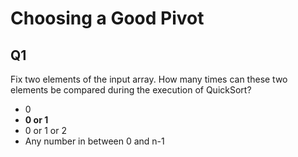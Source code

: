 # Choosing a Good Pivot

## Q1

Fix two elements of the input array. How many times can these two elements be compared during the execution of QuickSort?

- 0
- **0 or 1**
- 0 or 1 or 2
- Any number in between 0 and n-1
